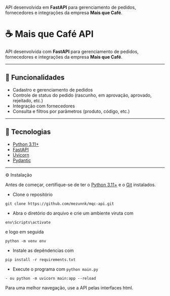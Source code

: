 

API desenvolvida em **FastAPI** para gerenciamento de pedidos, fornecedores e integrações da empresa **Mais que Café**.

# ☕ Mais que Café API

API desenvolvida com **FastAPI** para gerenciamento de pedidos, fornecedores e integrações da empresa **Mais que Café**.

---

## 🚀 Funcionalidades

- Cadastro e gerenciamento de pedidos
- Controle de status do pedido (rascunho, em aprovação, aprovado, rejeitado, etc.)
- Integração com fornecedores
- Consulta e filtros por parâmetros (produto, código, etc.)

---

## 🧰 Tecnologias

- [Python 3.11+](https://www.python.org/)
- [FastAPI](https://fastapi.tiangolo.com/)
- [Uvicorn](https://www.uvicorn.org/)
- [Pydantic](https://docs.pydantic.dev/)

---

 ⚙️ Instalação

Antes de começar, certifique-se de ter o [Python 3.11+](https://www.python.org/) e o [Git](https://git-scm.com/downloads/win) instalados.

- Clone o repositório
```
git clone https://github.com/mezunnk/mqc-api.git

```
- Abra o diretório do arquivo e crie um ambiente viruta com 
```
env\Scripts\activate
```
e logo em seguida
```
python -m venv env
```
- Instale as depêndencias com
```
pip install -r requirements.txt
```
- Execute o programa com ``` python main.py ```
 ```
- ou python -m uvicorn main:app --reload
```


Para uma melhor navegação, use a API pelas interfaces html.
